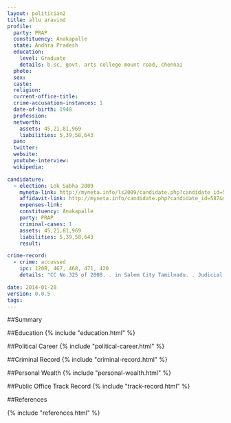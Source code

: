 ```yaml
---
layout: politician2
title: allu aravind
profile: 
  party: PRAP
  constituency: Anakapalle
  state: Andhra Pradesh
  education: 
    level: Graduate
    details: b.sc, govt. arts college mount road, chennai
  photo: 
  sex: 
  caste: 
  religion: 
  current-office-title: 
  crime-accusation-instances: 1
  date-of-birth: 1948
  profession: 
  networth: 
    assets: 45,21,81,969
    liabilities: 5,39,58,643
  pan: 
  twitter: 
  website: 
  youtube-interview: 
  wikipedia: 

candidature: 
  - election: Lok Sabha 2009
    myneta-link: http://myneta.info/ls2009/candidate.php?candidate_id=587
    affidavit-link: http://myneta.info/candidate.php?candidate_id=587&scan=original
    expenses-link: 
    constituency: Anakapalle 
    party: PRAP
    criminal-cases: 1
    assets: 45,21,81,969
    liabilities: 5,39,58,643
    result:  

crime-record: 
  - crime: accussed
    ipc: 120B, 467, 468, 471, 420
    details: "CC No.325 of 2008. . in Salem City Tamilnadu. . Judicial magistrate - II, Salem. . Proceedings stayed by High Court of Tamilnadu, CRL.MP.No 1 of 2009" 

date: 2014-01-28
version: 0.0.5
tags: 
---
```

##Summary


##Education
{% include "education.html" %}


##Political Career
{% include "political-career.html" %}


##Criminal Record
{% include "criminal-record.html" %}


##Personal Wealth
{% include "personal-wealth.html" %}


##Public Office Track Record
{% include "track-record.html" %}


##References


{% include "references.html" %}
